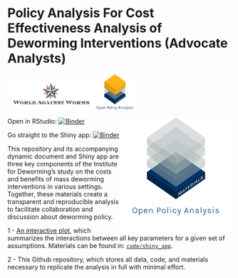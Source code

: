 
# Policy Analysis For Cost Effectiveness Analysis of Deworming Interventions (Advocate Analysts)

<img width="200" src="./code/images/world-against-worms.png"><img height='80' src='./code/images/OPA_layers_no_details.svg'>
<br>

<img align="right" width="50%" src="./code/shiny_app/www/OPA_layers_materials.png">

Open in RStudio:
[![Binder](https://mybinder.org/badge_logo.svg)](https://mybinder.org/v2/gh/advocacy-policy-analysis/pa-deworming-yes/master?urlpath=rstudio)

Go straight to the Shiny app:
[![Binder](http://mybinder.org/badge_logo.svg)](https://petez.shinyapps.io/pa-deworming-yes/)

This repository and its accompanying dynamic document and Shiny app are
three key components of the Institute for Deworming’s study on the costs
and benefits of mass deworming interventions in various settings.
Together, these materials create a transparent and reproducible analysis
to facilitate collaboration and discussion about deworming policy.

1 - [An interactive plot](https://petez.shinyapps.io/pa-deworming-yes/),
which summarizes the interactions between all key parameters for a given
set of assumptions. Materials can be found in:
[`code/shiny_app`](https://github.com/advocacy-policy-analysis/pa-deworming-yes/tree/master/code/shiny_app).

2 - This Github repository, which stores all data, code, and materials
necessary to replicate the analysis in full with minimal effort.
